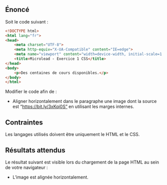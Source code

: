 ## Énoncé

Soit le code suivant : 

```html
<!DOCTYPE html>
<html lang="fr">
<head>
    <meta charset="UTF-8">
    <meta http-equiv="X-UA-Compatible" content="IE=edge">
    <meta name="viewport" content="width=device-width, initial-scale=1.0">
    <title>Microlead - Exercice 1 CSS</title>
</head>
<body>
    <p>Des centaines de cours disponibles.</p>
</body>
</html>
```

Modifier le code afin de :

- Aligner horizontalement dans le paragraphe une image dont la source est “https://bit.ly/3xKqi0S” en utilisant les marges internes.

## Contraintes

Les langages utilisés doivent être uniquement le HTML et le CSS.

## Résultats attendus

Le résultat suivant est visible lors du chargement de la page HTML au sein de votre navigateur :

- L’image est alignée horizontalement.